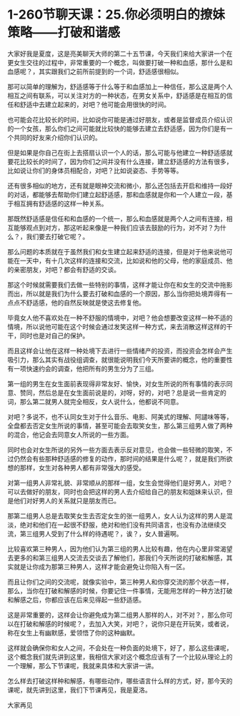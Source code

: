 # 1-260节聊天课：25.你必须明白的撩妹策略——打破和谐感

大家好我是夏度，这是亮美聊天大师的第二十五节课，今天我们来给大家讲一个在更女生交往的过程中，非常重要的一个概念，叫做要打破一种和血感，那什么是和血感呢？，其实跟我们之前所前提到的一个词，舒适感很相似。

那可以简单的理解为，舒适感等于什么等于和血感加上一种信任，那么这是两个人相互之间有联系，可以关注对方的一种状态，在男女关系中，舒适感是在相互的信任和舒适中去建立起来的，对吧？他可能会用很快的时间。

也可能会花比较长的时间，比如说你可能是通过好朋友，或者是监督成员介绍认识的一个女孩，那么你们之间可能就比较快的能够去建立去舒适感，因为你们是有一个共同的好友来介绍你们认识的。

但是如果是你自己在街上去搭扇认识一个人的话，那么可能与他建立一种舒适感就要花比较长的时间了，因为你们之间并没有什么连接，建立舒适感的方法有很多，比如说让你们的身体员相配合，对吧？比如说姿态、手势等等。

还有很多相似的地方，还有就是眼神交流和微小，那么还包括去开启和维持一段好的对话，都能够去帮助你们建立起舒适感，那和血感就是你和一个人建立一段，基于相互拥有舒适感的这样一种关系。

那既然舒适感是信任和和血感的一个统一，那么和血感就是两个人之间有连接，相互能够观点到对方，那这听起来像是一种我们应该去鼓励的行为，对不对？为什么？，我们要去打破它呢？。

那么问题的本质就在于虽然我们和女生建立起来舒适的连接，但是对于他来说他可能在一天中，有十几次这样的连接和交流，比如说和他的父母，他的家庭成员、他的亲密朋友，对吧？都会有舒适的交谈。

那这个时候就需要我们去做一些特别的事情，这样才能让你在和女生的交流中拖影而出，所以就是我们为什么要去打破和血感的一个原因，那么当你把处境弄得有一点点不舒适感，他的自然反映就是使这去修复他。

毕竟女人他不喜欢处在一种不舒服的情境中，对吧？他会想要改变这样一种不适的情境，所以说他可能在这个时候会通过发笑这样一种方式，来去消散这样这样的干干，同时也是对自己的保护。

而且这样会让他在这样一种处境下去进行一些情绪产的投资，而投资会怎样会产生吸引力，那么其实有战役组调查，就很能说明我们今天所要讲的概念，他的重要性有一项快速约会的调查，他把所有的男生分为了三组。

第一组的男生在女生面前表现得非常友好、愉快，对女生所说的所有事情的表示同意、赞同，然后总是在女生面前说是的，对呀，好的，对吧？总是说一些肯定的词，那么第二就男人就完全相反，女人说什么，他都说不同意。

对吧？多说不，也不认同女生对于什么音乐、电影、阿美式的理解、阿譴味等等，全盘都去否定女生所说的事情，甚至可能会去取笑女生，那么第三组男人做了两种的混合，他记会去同意女人所说的一些方面。

同时也会对女生所说的另外一些方面去表示反对意见，也会做一些轻微的取笑，不过仍然会有些那种舒适感的修复的动作，那时间的结果是什么呢？，就是我们所欲想的那样，女生对各种男人都有非常强大的感受。

对第一组男人非常礼貌、非常顺从的那样一组，女生会觉得他们是好男人，对吧？可以去做好的朋友，同时也会把这样的男人去介绍给自己的朋友和姐妹来认识，但是他们对好男人的关系就只是朋友而已。

那第二组男人总是去取笑女生去否定女生的张一组男人，女人认为这样的男人是混淡，绝对和他们在一起很不舒服，绝对和他们没有共同语言，也没有办法继续交流，第三组男人受到了什么样的待遇呢？，诶？，女人普遍啊。

比较喜欢第三种男人，因为他们认为第三组的男人比较有趣，他在内心里非常渴望去更多的和第三组男人交流去交谈去了解他们，那我们今天所说的打破和解感，其实就是让你成为那第三种男人，这样才能会避免让你陷入有一区。

而且让你们之间的交流呢，就像实验中，第三种男人和你穿交流的那个状态一样，那么，当你在打破和解感的时候，你要记住一件事情，无能用怎样的一种方法打破和解感之后，你都应该在后来见得起一些舒适感。

这是非常重要的，这样会让你避免成为第二组男人那样的人，对不对？，那么你可以在打破和解感的时候呢？，去加入大笑，对吧？，说你只是在开玩笑，或者说，称在女生上有幽默感，爱领悟了你的这种幽默。

这样就会确保你和女人之间，不会处在一种负面的处境下，好了，那么这些课呢，这个概念我们就先讲到这里，我相信大家对这个概念应该有了一个比较从理论上的一个理解，那么下节课呢，我就来具体和大家讲一讲。

怎么样去打破这样种和解感，有哪些动作，哪些语言什么样的方式，好，那今天的课呢，就先讲到这里，我们下节课再见，我是夏洛。

大家再见